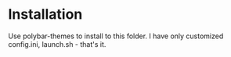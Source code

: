 # Installation

Use polybar-themes to install to this folder. I have only customized config.ini, launch.sh - that's it.


